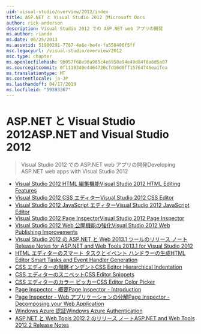 ```yaml
---
uid: visual-studio/overview/2012/index
title: ASP.NET と Visual Studio 2012 |Microsoft Docs
author: rick-anderson
description: Visual Studio 2012 での ASP.NET web アプリの開発
ms.author: riande
ms.date: 06/25/2013
ms.assetid: 51900291-7787-4a6e-be4e-fa558486f5ff
msc.legacyurl: /visual-studio/overview/2012
msc.type: chapter
ms.openlocfilehash: 9b057f68e90a985c4e6950a94e49d84f8a6d5a07
ms.sourcegitcommit: 0f1119340e4464720cfd16d0ff15764746ea1fea
ms.translationtype: MT
ms.contentlocale: ja-JP
ms.lasthandoff: 04/17/2019
ms.locfileid: "59393367"
---
```

# <a name="aspnet-and-visual-studio-2012"></a><span data-ttu-id="ea483-103">ASP.NET と Visual Studio 2012</span><span class="sxs-lookup"><span data-stu-id="ea483-103">ASP.NET and Visual Studio 2012</span></span>

> <span data-ttu-id="ea483-104">Visual Studio 2012 での ASP.NET web アプリの開発</span><span class="sxs-lookup"><span data-stu-id="ea483-104">Developing ASP.NET web apps with Visual Studio 2012</span></span>


- [<span data-ttu-id="ea483-105">Visual Studio 2012 HTML 編集機能</span><span class="sxs-lookup"><span data-stu-id="ea483-105">Visual Studio 2012 HTML Editing Features</span></span>](visual-studio-2012-html-editing-features.md)
- [<span data-ttu-id="ea483-106">Visual Studio 2012 CSS エディター</span><span class="sxs-lookup"><span data-stu-id="ea483-106">Visual Studio 2012 CSS Editor</span></span>](visual-studio-2012-css-editor.md)
- [<span data-ttu-id="ea483-107">Visual Studio 2012 JavaScript エディター</span><span class="sxs-lookup"><span data-stu-id="ea483-107">Visual Studio 2012 JavaScript Editor</span></span>](visual-studio-2012-javascript-editor.md)
- [<span data-ttu-id="ea483-108">Visual Studio 2012 Page Inspector</span><span class="sxs-lookup"><span data-stu-id="ea483-108">Visual Studio 2012 Page Inspector</span></span>](visual-studio-2012-page-inspector.md)
- [<span data-ttu-id="ea483-109">Visual Studio 2012 Web 公開機能の強化</span><span class="sxs-lookup"><span data-stu-id="ea483-109">Visual Studio 2012 Web Publishing Improvements</span></span>](visual-studio-2012-web-publishing-improvements.md)
- [<span data-ttu-id="ea483-110">Visual Studio 2012 の ASP.NET と Web 2013.1 ツールのリリース ノート</span><span class="sxs-lookup"><span data-stu-id="ea483-110">Release Notes for ASP.NET and Web Tools 2013.1 for Visual Studio 2012</span></span>](aspnet-and-web-tools-20131-for-visual-studio-2012.md)
- [<span data-ttu-id="ea483-111">HTML エディターのスマート タスクとイベント ハンドラーの生成</span><span class="sxs-lookup"><span data-stu-id="ea483-111">HTML Editor Smart Tasks and Event Handler Generation</span></span>](visual-studio-vnext-videos-html-editor-smart-tasks-and-event-handler-generation.md)
- [<span data-ttu-id="ea483-112">CSS エディターの階層インデント</span><span class="sxs-lookup"><span data-stu-id="ea483-112">CSS Editor Hierarchical Indentation</span></span>](visual-studio-vnext-videos-css-editor-hierarchical-indentation.md)
- [<span data-ttu-id="ea483-113">CSS エディターのスニペット</span><span class="sxs-lookup"><span data-stu-id="ea483-113">CSS Editor Snippets</span></span>](visual-studio-vnext-videos-css-editor-snippets.md)
- [<span data-ttu-id="ea483-114">CSS エディターのカラー ピッカー</span><span class="sxs-lookup"><span data-stu-id="ea483-114">CSS Editor Color Picker</span></span>](visual-studio-vnext-videos-css-editor-color-picker.md)
- [<span data-ttu-id="ea483-115">Page Inspector - 概要</span><span class="sxs-lookup"><span data-stu-id="ea483-115">Page Inspector - Introduction</span></span>](visual-studio-vnext-videos-page-inspector-introduction.md)
- [<span data-ttu-id="ea483-116">Page Inspector - Web アプリケーションの分解</span><span class="sxs-lookup"><span data-stu-id="ea483-116">Page Inspector - Decomposing your Web Application</span></span>](visual-studio-vnext-videos-page-inspector-decomposing-your-web-application.md)
- [<span data-ttu-id="ea483-117">Windows Azure 認証</span><span class="sxs-lookup"><span data-stu-id="ea483-117">Windows Azure Authentication</span></span>](windows-azure-authentication.md)
- [<span data-ttu-id="ea483-118">ASP.NET と Web Tools 2012.2 のリリース ノート</span><span class="sxs-lookup"><span data-stu-id="ea483-118">ASP.NET and Web Tools 2012.2 Release Notes</span></span>](aspnet-and-web-tools-20122-release-notes-rtw.md)
